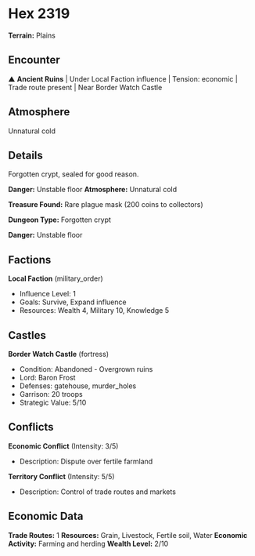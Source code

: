 # Hex 2319

**Terrain:** Plains

## Encounter
▲ **Ancient Ruins** | Under Local Faction influence | Tension: economic | Trade route present | Near Border Watch Castle

## Atmosphere
Unnatural cold

## Details
Forgotten crypt, sealed for good reason.

**Danger:** Unstable floor
**Atmosphere:** Unnatural cold

**Treasure Found:** Rare plague mask (200 coins to collectors)


**Dungeon Type:** Forgotten crypt

**Danger:** Unstable floor

## Factions
**Local Faction** (military_order)
- Influence Level: 1
- Goals: Survive, Expand influence
- Resources: Wealth 4, Military 10, Knowledge 5

## Castles
**Border Watch Castle** (fortress)
- Condition: Abandoned - Overgrown ruins
- Lord: Baron Frost
- Defenses: gatehouse, murder_holes
- Garrison: 20 troops
- Strategic Value: 5/10

## Conflicts
**Economic Conflict** (Intensity: 3/5)
- Description: Dispute over fertile farmland

**Territory Conflict** (Intensity: 5/5)
- Description: Control of trade routes and markets

## Economic Data
**Trade Routes:** 1
**Resources:** Grain, Livestock, Fertile soil, Water
**Economic Activity:** Farming and herding
**Wealth Level:** 2/10
